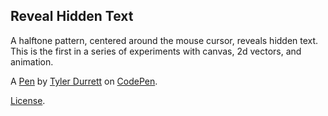 Reveal Hidden Text
------------------
A halftone pattern, centered around the mouse cursor, reveals hidden text.  This is the first in a series of experiments with canvas, 2d vectors, and animation.

A [Pen](https://codepen.io/electricgarden/pen/oNNjbqZ) by [Tyler Durrett](https://codepen.io/electricgarden) on [CodePen](https://codepen.io).

[License](https://codepen.io/electricgarden/pen/oNNjbqZ/license).